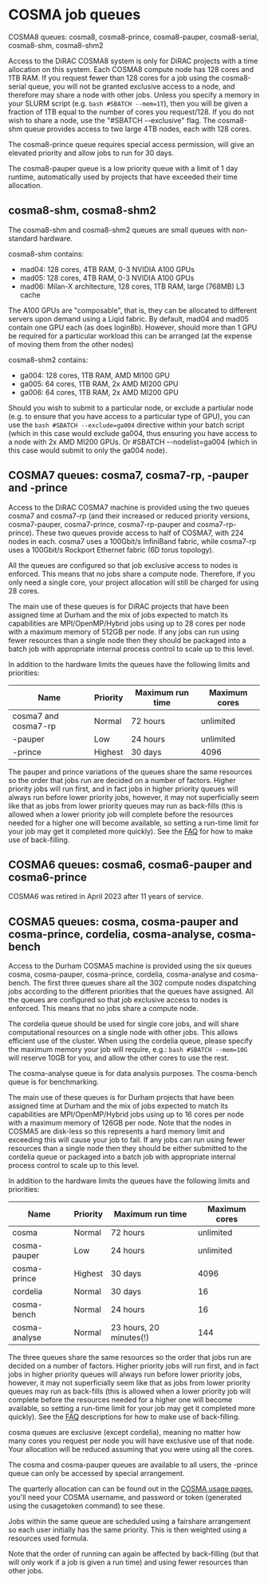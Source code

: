 # COSMA job queues

COSMA8 queues: cosma8, cosma8-prince, cosma8-pauper, cosma8-serial, cosma8-shm, cosma8-shm2

Access to the DiRAC COSMA8 system is only for DiRAC projects with a time allocation on this system. Each COSMA8 compute node has 128 cores and 1TB RAM. If you request fewer than 128 cores for a job using the cosma8-serial queue, you will not be granted exclusive access to a node, and therefore may share a node with other jobs. Unless you specify a memory in your SLURM script (e.g. ```bash #SBATCH --mem=1T```), then you will be given a fraction of 1TB equal to the number of cores you request/128. If you do not wish to share a node, use the "#SBATCH --exclusive" flag. The cosma8-shm queue provides access to two large 4TB nodes, each with 128 cores.

The cosma8-prince queue requires special access permission, will give an elevated priority and allow jobs to run for 30 days.

The cosma8-pauper queue is a low priority queue with a limit of 1 day runtime, automatically used by projects that have exceeded their time allocation.

## cosma8-shm, cosma8-shm2

The cosma8-shm and cosma8-shm2 queues are small queues with non-standard hardware.

cosma8-shm contains:

* mad04: 128 cores, 4TB RAM, 0-3 NVIDIA A100 GPUs
* mad05: 128 cores, 4TB RAM, 0-3 NVIDIA A100 GPUs
* mad06: Milan-X architecture, 128 cores, 1TB RAM, large (768MB) L3 cache

The A100 GPUs are "composable", that is, they can be allocated to different servers upon demand using a Liqid fabric. By default, mad04 and mad05 contain one GPU each (as does login8b). However, should more than 1 GPU be required for a particular workload this can be arranged (at the expense of moving them from the other nodes)

cosma8-shm2 contains:

* ga004: 128 cores, 1TB RAM, AMD MI100 GPU
* ga005: 64 cores, 1TB RAM, 2x AMD MI200 GPU
* ga006: 64 cores, 1TB RAM, 2x AMD MI200 GPU

Should you wish to submit to a particular node, or exclude a partiular node (e.g. to ensure that you have access to a particular type of GPU), you can use the ```bash #SBATCH --exclude=ga004``` directive within your batch script (which in this case would exclude ga004, thus ensuring you have access to a node with 2x AMD MI200 GPUs. Or #SBATCH --nodelist=ga004 (which in this case would submit to only the ga004 node).

## COSMA7 queues: cosma7, cosma7-rp, -pauper and -prince

Access to the DiRAC COSMA7 machine is provided using the two queues cosma7 and cosma7-rp (and their increased or reduced priority versions, cosma7-pauper, cosma7-prince, cosma7-rp-pauper and cosma7-rp-prince). These two queues provide access to half of COSMA7, with 224 nodes in each.  cosma7 uses a 100Gbit/s InfiniBand fabric, while cosma7-rp uses a 100Gbit/s Rockport Ethernet fabric (6D torus topology).

All the queues are configured so that job exclusive access to nodes is enforced. This means that no jobs share a compute node. Therefore, if you only need a single core, your project allocation will still be charged for using 28 cores.

The main use of these queues is for DiRAC projects that have been assigned time at Durham and the mix of jobs expected to match its capabilities are MPI/OpenMP/Hybrid jobs using up to 28 cores per node with a maximum memory of 512GB per node. If any jobs can run using fewer resources than a single node then they should be packaged into a batch job with appropriate internal process control to scale up to this level.

In addition to the hardware limits the queues have the following limits and priorities:


| Name             | Priority          | Maximum run time	   | Maximum cores    |  
| ---------------- | ----------------- | ----------------------| ---------------- | 
| cosma7 and cosma7-rp           | Normal            | 72 hours              | unlimited        | 
| -pauper	   | Low               | 24 hours              | unlimited        | 
| -prince    | Highest           | 30 days               | 4096             | 

The pauper and prince variations of the queues share the same resources so the order that jobs run are decided on a number of factors. Higher priority jobs will run first, and in fact jobs in higher priority queues will always run before lower priority jobs, however, it may not superficially seem like that as jobs from lower priority queues may run as back-fills (this is allowed when a lower priority job will complete before the resources needed for a higher one will become available, so setting a run-time limit for your job may get it completed more quickly). See the [FAQ](faq) for how to make use of back-filling.

## COSMA6 queues: cosma6, cosma6-pauper and cosma6-prince

COSMA6 was retired in April 2023 after 11 years of service.

## COSMA5 queues: cosma, cosma-pauper and cosma-prince, cordelia, cosma-analyse, cosma-bench

Access to the Durham COSMA5 machine is provided using the six queues cosma, cosma-pauper, cosma-prince, cordelia, cosma-analyse and cosma-bench. The first three queues share all the 302 compute nodes dispatching jobs according to the different priorities that the queues have assigned. All the queues are configured so that job exclusive access to nodes is enforced. This means that no jobs share a compute node.

The cordelia queue should be used for single core jobs, and will share computational resources on a single node with other jobs. This allows efficient use of the cluster. When using the cordelia queue, please specify the maximum memory your job will require, e.g.: ```bash #SBATCH --mem=10G``` will reserve 10GB for you, and allow the other cores to use the rest.

The cosma-analyse queue is for data analysis purposes. The cosma-bench queue is for benchmarking.

The main use of these queues is for Durham projects that have been assigned time at Durham and the mix of jobs expected to match its capabilities are MPI/OpenMP/Hybrid jobs using up to 16 cores per node with a maximum memory of 126GB per node. Note that the nodes in COSMA5 are disk-less so this represents a hard memory limit and exceeding this will cause your job to fail. If any jobs can run using fewer resources than a single node then they should be either submitted to the cordelia queue or packaged into a batch job with appropriate internal process control to scale up to this level.

In addition to the hardware limits the queues have the following limits and priorities:

| Name             | Priority          | Maximum run time	     | Maximum cores    |  
| ---------------- | ----------------- | ------------------------| ---------------- | 
| cosma            | Normal            | 72 hours                | unlimited        | 
| cosma-pauper	   | Low               | 24 hours                | unlimited        | 
| cosma-prince     | Highest           | 30 days                 | 4096             | 
| cordelia         | Normal            | 30 days                 | 16               | 
| cosma-bench      | Normal            | 24 hours                | 16               | 
| cosma-analyse    | Normal            | 23 hours, 20 minutes(!) | 144              | 

The three queues share the same resources so the order that jobs run are decided on a number of factors. Higher priority jobs will run first, and in fact jobs in higher priority queues will always run before lower priority jobs, however, it may not superficially seem like that as jobs from lower priority queues may run as back-fills (this is allowed when a lower priority job will complete before the resources needed for a higher one will become available, so setting a run-time limit for your job may get it completed more quickly). See the [FAQ](faq) descriptions for how to make use of back-filling.

cosma queues are exclusive (except cordelia), meaning no matter how many cores you request per node you will have exclusive use of that node. Your allocation will be reduced assuming that you were using all the cores.

The cosma and cosma-pauper queues are available to all users, the -prince queue can only be accessed by special arrangement.

The quarterly allocation can can be found out in the [COSMA usage pages](https://virgodb.cosma.dur.ac.uk/usage/login.php), you'll need your COSMA username, and password or token (generated using the cusagetoken command) to see these.

Jobs within the same queue are scheduled using a fairshare arrangement so each user initially has the same priority. This is then weighted using a resources used formula.

Note that the order of running can again be affected by back-filling (but that will only work if a job is given a run time) and using fewer resources than other jobs.
